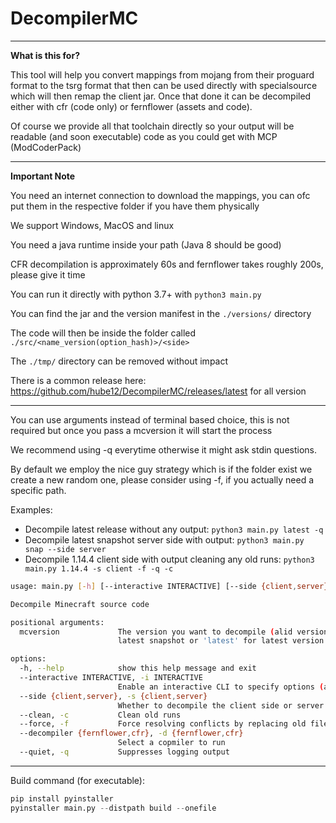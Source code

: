 # DecompilerMC

---
**What is this for?**

This tool will help you convert mappings from mojang from their proguard format to the tsrg format that then can be used directly with specialsource which will then remap the client jar. Once that done it can be decompiled either with cfr (code only) or fernflower (assets and code).

Of course we provide all that toolchain directly so your output will be readable (and soon executable) code as you could get with MCP (ModCoderPack)

---
**Important Note**

You need an internet connection to download the mappings, you can ofc put them in the respective folder if you have them physically

We support Windows, MacOS and linux

You need a java runtime inside your path (Java 8 should be good)

CFR decompilation is approximately 60s and fernflower takes roughly 200s, please give it time

You can run it directly with python 3.7+ with `python3 main.py`

You can find the jar and the version manifest in the `./versions/` directory

The code will then be inside the folder called `./src/<name_version(option_hash)>/<side>`

The `./tmp/` directory can be removed without impact

There is a common release here:  https://github.com/hube12/DecompilerMC/releases/latest for all version

----

You can use arguments instead of terminal based choice, this is not required but once you pass a mcversion it will start the process

We recommend using -q everytime otherwise it might ask stdin questions.

By default we employ the nice guy strategy which is if the folder exist we create a new random one, please consider using -f, 
if you actually need a specific path.

Examples:
- Decompile latest release without any output: `python3 main.py latest -q` 
- Decompile latest snapshot server side with output: `python3 main.py snap --side server` 
- Decompile 1.14.4 client side with output cleaning any old runs:  `python3 main.py 1.14.4 -s client -f -q -c` 


```bash
usage: main.py [-h] [--interactive INTERACTIVE] [--side {client,server}] [--clean] [--force] [--decompiler {fernflower,cfr}] [--quiet] mcversion

Decompile Minecraft source code

positional arguments:
  mcversion             The version you want to decompile (alid version starting from 19w36a (snapshot) and 1.14.4 (releases)) Use 'snap' for
                        latest snapshot or 'latest' for latest version

options:
  -h, --help            show this help message and exit
  --interactive INTERACTIVE, -i INTERACTIVE
                        Enable an interactive CLI to specify options (all other command line arguments, besides --quiet, will be ignored)
  --side {client,server}, -s {client,server}
                        Whether to decompile the client side or server side
  --clean, -c           Clean old runs
  --force, -f           Force resolving conflicts by replacing old files
  --decompiler {fernflower,cfr}, -d {fernflower,cfr}
                        Select a copmiler to run
  --quiet, -q           Suppresses logging output
```

----

Build command (for executable):

```python
pip install pyinstaller
pyinstaller main.py --distpath build --onefile
```
